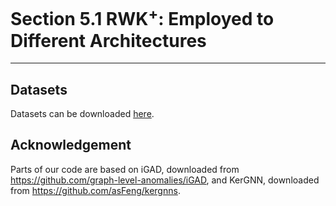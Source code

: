 # Section 5.1 RWK<sup>+</sup>: Employed to Different Architectures

------------

## Datasets
Datasets can be downloaded [here](https://drive.google.com/drive/folders/1o9dRMoECBfTQiJUg4GRtDR7GED9ZANAm?usp=sharing).

## Acknowledgement
Parts of our code are based on iGAD, downloaded from https://github.com/graph-level-anomalies/iGAD, and KerGNN, downloaded from https://github.com/asFeng/kergnns.
